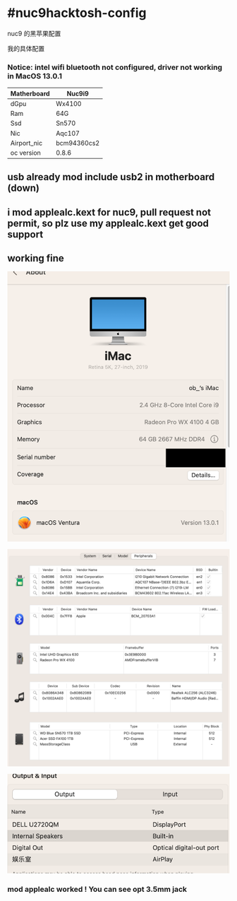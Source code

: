 # #nuc9hacktosh-config

nuc9 的黑苹果配置

我的具体配置

### Notice: intel wifi bluetooth not configured, driver not working in MacOS 13.0.1

| Matherboard | Nuc9i9      |
| ----------- | ----------- |
| dGpu        | Wx4100      |
| Ram         | 64G         |
| Ssd         | Sn570       |
| Nic         | Aqc107      |
| Airport_nic | bcm94360cs2 |
| oc version  | 0.8.6       |

## usb already mod include usb2 in motherboard (down)

## i mod applealc.kext for nuc9, pull request not permit, so plz use my applealc.kext get good support

## working fine

![](https://github.com/littlesum/nuc9hacktosh-config/blob/main/pic/Screenshot%202022-11-21%20at%2011.08.01.png?raw=true)

![](https://github.com/littlesum/nuc9hacktosh-config/blob/main/pic/Screenshot%202022-11-21%20at%2011.09.45.png?raw=true)

![](https://github.com/littlesum/nuc9hacktosh-config/blob/main/pic/Screenshot%202022-11-21%20at%2011.10.12.png?raw=true)

### mod applealc worked ! You can see opt 3.5mm jack
